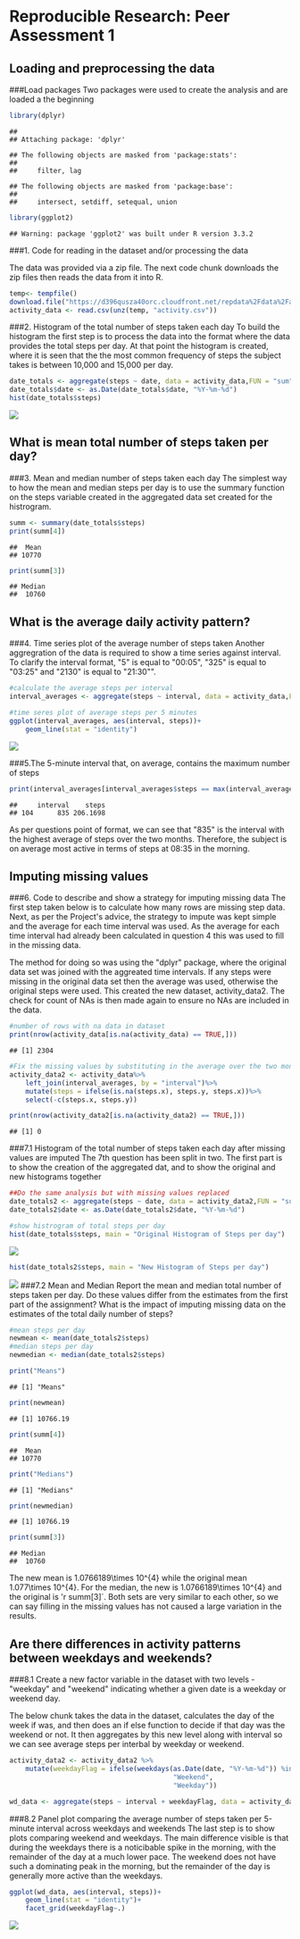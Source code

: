 # Reproducible Research: Peer Assessment 1


## Loading and preprocessing the data
###Load packages
Two packages were used to create the analysis and are loaded a the beginning

```r
library(dplyr)
```

```
## 
## Attaching package: 'dplyr'
```

```
## The following objects are masked from 'package:stats':
## 
##     filter, lag
```

```
## The following objects are masked from 'package:base':
## 
##     intersect, setdiff, setequal, union
```

```r
library(ggplot2)
```

```
## Warning: package 'ggplot2' was built under R version 3.3.2
```

###1. Code for reading in the dataset and/or processing the data

The data was provided via a zip file. The next code chunk downloads the zip files then reads the data from it into R.


```r
temp<- tempfile()
download.file("https://d396qusza40orc.cloudfront.net/repdata%2Fdata%2Factivity.zip", temp)
activity_data <- read.csv(unz(temp, "activity.csv"))
```

###2. Histogram of the total number of steps taken each day
To build the histogram the first step is to process the data into the format where the data provides the total steps per day. At that point the histogram is created, where it is seen that the the most common frequency of steps the subject takes is between 10,000 and 15,000 per day.


```r
date_totals <- aggregate(steps ~ date, data = activity_data,FUN = "sum")
date_totals$date <- as.Date(date_totals$date, "%Y-%m-%d")
hist(date_totals$steps)
```

![](PA1_template_files/figure-html/unnamed-chunk-3-1.png)<!-- -->


## What is mean total number of steps taken per day?
###3. Mean and median number of steps taken each day
The simplest way to how the mean and median steps per day is to use the summary function on the steps variable created in the aggregated data set created for the histrogram. 

```r
summ <- summary(date_totals$steps)
print(summ[4])
```

```
##  Mean 
## 10770
```

```r
print(summ[3])
```

```
## Median 
##  10760
```

## What is the average daily activity pattern?
###4. Time series plot of the average number of steps taken
Another aggregration of the data is required to show a time series against interval. To clarify the interval format, "5" is equal to "00:05", "325" is equal to "03:25" and "2130" is equal to "21:30"".


```r
#calculate the average steps per interval
interval_averages <- aggregate(steps ~ interval, data = activity_data,FUN = "mean")

#time seres plot of average steps per 5 minutes
ggplot(interval_averages, aes(interval, steps))+
    geom_line(stat = "identity")
```

![](PA1_template_files/figure-html/intervalTimeSeries-1.png)<!-- -->

###5.The 5-minute interval that, on average, contains the maximum number of steps

```r
print(interval_averages[interval_averages$steps == max(interval_averages$steps),])
```

```
##     interval    steps
## 104      835 206.1698
```
As per questions point of format, we can see that "835" is the interval with the highest average of steps over the two months. Therefore, the subject is on average most active in terms of steps at 08:35 in the morning.


## Imputing missing values

###6. Code to describe and show a strategy for imputing missing data
The first step taken below is to calculate how many rows are missing step data. Next, as per the Project's advice, the strategy to impute was kept simple and the average for each time interval was used. As the average for each time interval had already been calculated in question 4 this was used to fill in the missing data.

The method for doing so was using the "dplyr" package, where the original data set was joined with the aggreated time intervals. If any steps were missing in the original data set then the average was used, otherwise the original steps were used. This created the new dataset, activity_data2. The check for count of NAs is then made again to ensure no NAs are included in the data.

```r
#number of rows with na data in dataset
print(nrow(activity_data[is.na(activity_data) == TRUE,]))
```

```
## [1] 2304
```

```r
#Fix the missing values by substituting in the average over the two months for that same interval
activity_data2 <- activity_data%>%
    left_join(interval_averages, by = "interval")%>%
    mutate(steps = ifelse(is.na(steps.x), steps.y, steps.x))%>%
    select(-c(steps.x, steps.y))

print(nrow(activity_data2[is.na(activity_data2) == TRUE,]))
```

```
## [1] 0
```
###7.1 Histogram of the total number of steps taken each day after missing values are imputed
The 7th question has been split in two. The first part is to show the creation of the aggregated dat, and to show the original and new histograms together

```r
##Do the same analysis but with missing values replaced
date_totals2 <- aggregate(steps ~ date, data = activity_data2,FUN = "sum")
date_totals2$date <- as.Date(date_totals2$date, "%Y-%m-%d")

#show histrogram of total steps per day
hist(date_totals$steps, main = "Original Histogram of Steps per day")
```

![](PA1_template_files/figure-html/new_data-1.png)<!-- -->

```r
hist(date_totals2$steps, main = "New Histogram of Steps per day")
```

![](PA1_template_files/figure-html/new_data-2.png)<!-- -->
###7.2 Mean and Median
Report the mean and median total number of steps taken per day. Do these values differ from the estimates from the first part of the assignment? What is the impact of imputing missing data on the estimates of the total daily number of steps?


```r
#mean steps per day
newmean <- mean(date_totals2$steps)
#median steps per day
newmedian <- median(date_totals2$steps)

print("Means")
```

```
## [1] "Means"
```

```r
print(newmean)
```

```
## [1] 10766.19
```

```r
print(summ[4])
```

```
##  Mean 
## 10770
```

```r
print("Medians")
```

```
## [1] "Medians"
```

```r
print(newmedian)
```

```
## [1] 10766.19
```

```r
print(summ[3])
```

```
## Median 
##  10760
```

The new mean is 1.0766189\times 10^{4} while the original mean 1.077\times 10^{4}. For the median, the new is 1.0766189\times 10^{4} and the original is 'r summ[3]`. Both sets are very similar to each other, so we can say filling in the missing values has not caused a large variation in the results.

## Are there differences in activity patterns between weekdays and weekends?
###8.1 Create a new factor variable in the dataset with two levels - "weekday" and "weekend" indicating whether a given date is a weekday or weekend day.

The below chunk takes the data in the dataset, calculates the day of the week if was, and then does an if else function to decide if that day was the weekend or not. It then aggregates by this new level along with interval so we can see average steps per interbal by weekday or weekend.

```r
activity_data2 <- activity_data2 %>%
    mutate(weekdayFlag = ifelse(weekdays(as.Date(date, "%Y-%m-%d")) %in% c("Saturday","Sunday"),
                                         "Weekend", 
                                         "Weekday"))

wd_data <- aggregate(steps ~ interval + weekdayFlag, data = activity_data2, FUN = "mean")
```


###8.2 Panel plot comparing the average number of steps taken per 5-minute interval across weekdays and weekends
The last step is to show plots comparing weekend and weekdays. The main difference visible is that during the weekdays there is a noticibable spike in the morning, with the remainder of the day at a much lower pace. The weekend does not have such a dominating peak in the morning, but the remainder of the day is generally more active than the weekdays.

```r
ggplot(wd_data, aes(interval, steps))+
    geom_line(stat = "identity")+
    facet_grid(weekdayFlag~.)
```

![](PA1_template_files/figure-html/wd_plot-1.png)<!-- -->

